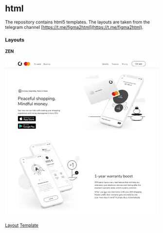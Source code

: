 # html

The repository contains html5 templates. 
The layouts are taken from the telegram channel [https://t.me/figma2html](https://t.me/figma2html).

### Layouts

#### ZEN

![Preview](https://github.com/isemenkov/html/blob/main/zen/ZEN-preview.jpg)

[Layout](https://t.me/figma2html/16) [Template](https://github.com/isemenkov/html/tree/main/zen)